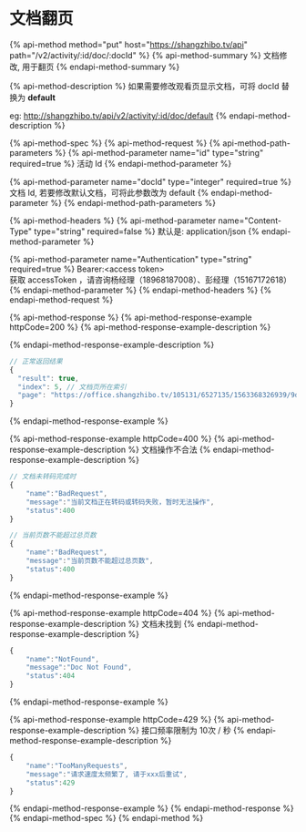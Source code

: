 # 文档翻页

{% api-method method="put" host="https://shangzhibo.tv/api" path="/v2/activity/:id/doc/:docId" %}
{% api-method-summary %}
文档修改, 用于翻页
{% endapi-method-summary %}

{% api-method-description %}
如果需要修改观看页显示文档，可将 docId 替换为 **default**  
  
eg: http://shangzhibo.tv/api/v2/activity/:id/doc/default
{% endapi-method-description %}

{% api-method-spec %}
{% api-method-request %}
{% api-method-path-parameters %}
{% api-method-parameter name="id" type="string" required=true %}
活动 Id
{% endapi-method-parameter %}

{% api-method-parameter name="docId" type="integer" required=true %}
文档 Id, 若要修改默认文档，可将此参数改为 default
{% endapi-method-parameter %}
{% endapi-method-path-parameters %}

{% api-method-headers %}
{% api-method-parameter name="Content-Type" type="string" required=false %}
默认是: application/json
{% endapi-method-parameter %}

{% api-method-parameter name="Authentication" type="string" required=true %}
Bearer:&lt;access token&gt;  
获取 accessToken ，请咨询杨经理（18968187008）、彭经理（15167172618）
{% endapi-method-parameter %}
{% endapi-method-headers %}
{% endapi-method-request %}

{% api-method-response %}
{% api-method-response-example httpCode=200 %}
{% api-method-response-example-description %}

{% endapi-method-response-example-description %}

```javascript
// 正常返回结果
{
  "result": true,
  "index": 5, // 文档页所在索引
  "page": "https://office.shangzhibo.tv/105131/6527135/1563368326939/9d4f6af0-a892-11e9-823f-4bd7ee2b7b5b-6.jpg" // 文档页链接
}
```
{% endapi-method-response-example %}

{% api-method-response-example httpCode=400 %}
{% api-method-response-example-description %}
文档操作不合法
{% endapi-method-response-example-description %}

```javascript
// 文档未转码完成时
{
    "name":"BadRequest",
    "message":"当前文档正在转码或转码失败，暂时无法操作",
    "status":400
}

// 当前页数不能超过总页数
{
    "name":"BadRequest",
    "message":"当前页数不能超过总页数",
    "status":400
}
```
{% endapi-method-response-example %}

{% api-method-response-example httpCode=404 %}
{% api-method-response-example-description %}
文档未找到
{% endapi-method-response-example-description %}

```javascript
{
    "name":"NotFound",
    "message":"Doc Not Found",
    "status":404
}
```
{% endapi-method-response-example %}

{% api-method-response-example httpCode=429 %}
{% api-method-response-example-description %}
接口频率限制为 10次 / 秒
{% endapi-method-response-example-description %}

```javascript
{
    "name":"TooManyRequests",
    "message":"请求速度太频繁了, 请于xxx后重试",
    "status":429
}
```
{% endapi-method-response-example %}
{% endapi-method-response %}
{% endapi-method-spec %}
{% endapi-method %}

